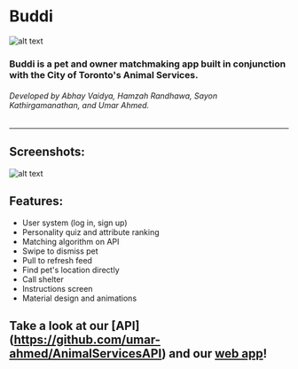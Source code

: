 # Buddi

![alt text](http://i.imgur.com/Byw3D6F.png "Buddi Logo")

### Buddi is a pet and owner matchmaking app built in conjunction with the City of Toronto's Animal Services.

###### Developed by Abhay Vaidya, Hamzah Randhawa, Sayon Kathirgamanathan, and Umar Ahmed.

---
## Screenshots:

![alt text](http://i.imgur.com/f7nH7UK.png "Buddi Logo")

## Features:
<ul>
  <li>User system (log in, sign up)</li>
  <li>Personality quiz and attribute ranking</li>
  <li>Matching algorithm on API</li>
  <li>Swipe to dismiss pet</li>
  <li>Pull to refresh feed</li>
  <li>Find pet's location directly</li>
  <li>Call shelter</li>
  <li>Instructions screen</li>
  <li>Material design and animations</li>
</ul>


## Take a look at our [API] (https://github.com/umar-ahmed/AnimalServicesAPI) and our [web app](https://github.com/umar-ahmed/BuddiWebApp)!


